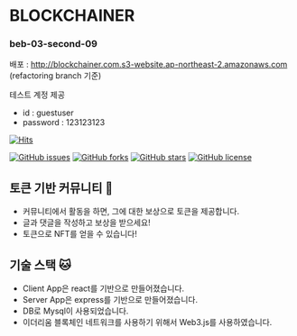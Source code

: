 # BLOCKCHAINER
### beb-03-second-09

배포 : http://blockchainer.com.s3-website.ap-northeast-2.amazonaws.com (refactoring branch 기준)  

테스트 계정 제공
- id : guestuser
- password : 123123123

[![Hits](https://hits.seeyoufarm.com/api/count/incr/badge.svg?url=https%3A%2F%2Fgithub.com%2Fcodestates%2Fbeb-03-blockchainer&count_bg=%2379C83D&title_bg=%23555555&icon=&icon_color=%23E7E7E7&title=hits&edge_flat=false)](https://hits.seeyoufarm.com)

[![GitHub issues](https://img.shields.io/github/issues/codestates/beb-03-blockchainer)](https://github.com/codestates/beb-03-blockchainer/issues)
[![GitHub forks](https://img.shields.io/github/forks/codestates/beb-03-blockchainer)](https://github.com/codestates/beb-03-blockchainer/network)
[![GitHub stars](https://img.shields.io/github/stars/codestates/beb-03-blockchainer)](https://github.com/codestates/beb-03-blockchainer/stargazers)
[![GitHub license](https://img.shields.io/github/license/codestates/beb-03-blockchainer)](https://github.com/codestates/beb-03-blockchainer)


## 토큰 기반 커뮤니티 🦭
- 커뮤니티에서 활동을 하면, 그에 대한 보상으로 토큰을 제공합니다.
- 글과 댓글을 작성하고 보상을 받으세요!
- 토큰으로 NFT를 얻을 수 있습니다!

## 기술 스택 🐱
- Client App은 react를 기반으로 만들어졌습니다.
- Server App은 express를 기반으로 만들어졌습니다.
- DB로 Mysql이 사용되었습니다.
- 이더리움 블록체인 네트워크를 사용하기 위해서 Web3.js를 사용하였습니다.

